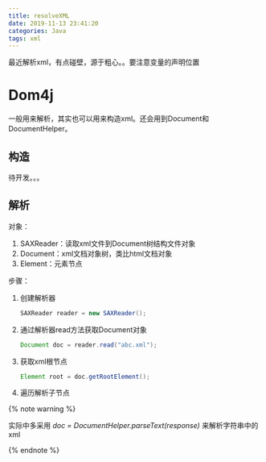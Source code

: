 ```yaml
---
title: resolveXML
date: 2019-11-13 23:41:20
categories: Java
tags: xml
---
```


最近解析xml，有点碰壁，源于粗心。。要注意变量的声明位置

<!--more-->

# Dom4j

一般用来解析，其实也可以用来构造xml。还会用到Document和DocumentHelper。

## 构造

待开发。。。

## 解析

对象：

1. SAXReader：读取xml文件到Document树结构文件对象
2. Document：xml文档对象树，类比html文档对象
3. Element：元素节点

步骤：

1. 创建解析器

   ```java
   SAXReader reader = new SAXReader();
   ```

2. 通过解析器read方法获取Document对象

   ```java
   Document doc = reader.read("abc.xml");
   ```

3. 获取xml根节点

   ```java
   Element root = doc.getRootElement();
   ```

4. 遍历解析子节点

{% note warning %}

实际中多采用 *doc = DocumentHelper.parseText(response)* 来解析字符串中的xml

{% endnote %}

